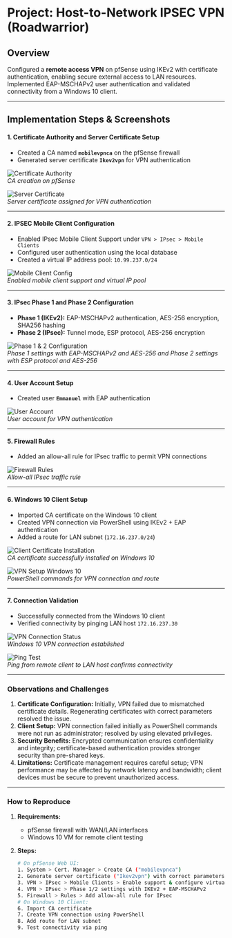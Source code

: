 # Project: Host-to-Network IPSEC VPN (Roadwarrior)

## Overview
Configured a **remote access VPN** on pfSense using IKEv2 with certificate authentication, enabling secure external access to LAN resources. Implemented EAP-MSCHAPv2 user authentication and validated connectivity from a Windows 10 client.

---

## Implementation Steps & Screenshots

#### 1. Certificate Authority and Server Certificate Setup
- Created a CA named **`mobilevpnca`** on the pfSense firewall  
- Generated server certificate **`Ikev2vpn`** for VPN authentication  

![Certificate Authority](screenshots/hostvpn-ca.png)  
*CA creation on pfSense*  

![Server Certificate](screenshots/hostvpn-server-cert.png)  
*Server certificate assigned for VPN authentication*

---

#### 2. IPSEC Mobile Client Configuration
- Enabled IPsec Mobile Client Support under `VPN > IPsec > Mobile Clients`  
- Configured user authentication using the local database  
- Created a virtual IP address pool: `10.99.237.0/24`  

![Mobile Client Config](screenshots/hostvpn-mobile-client.png)  
*Enabled mobile client support and virtual IP pool*

---

#### 3. IPsec Phase 1 and Phase 2 Configuration
- **Phase 1 (IKEv2):** EAP-MSCHAPv2 authentication, AES-256 encryption, SHA256 hashing  
- **Phase 2 (IPsec):** Tunnel mode, ESP protocol, AES-256 encryption  

![Phase 1 & 2 Configuration](screenshots/hostvpn-phase1.png)  
*Phase 1 settings with EAP-MSCHAPv2 and AES-256 and Phase 2 settings with ESP protocol and AES-256*

---

#### 4. User Account Setup
- Created user **`Emmanuel`** with EAP authentication  

![User Account](screenshots/hostvpn-user-account.png)  
*User account for VPN authentication*

---

#### 5. Firewall Rules
- Added an allow-all rule for IPsec traffic to permit VPN connections  

![Firewall Rules](screenshots/hostvpn-firewall-rule.png)  
*Allow-all IPsec traffic rule*

---

#### 6. Windows 10 Client Setup
- Imported CA certificate on the Windows 10 client  
- Created VPN connection via PowerShell using IKEv2 + EAP authentication  
- Added a route for LAN subnet (`172.16.237.0/24`)  

![Client Certificate Installation](screenshots/hostvpn-client-cert.png)  
*CA certificate successfully installed on Windows 10*  

![VPN Setup Windows 10](screenshots/hostvpn-client-vpn-setup.png)  
*PowerShell commands for VPN connection and route*

---

#### 7. Connection Validation
- Successfully connected from the Windows 10 client  
- Verified connectivity by pinging LAN host `172.16.237.30`  

![VPN Connection Status](screenshots/hostvpn-client-connected.png)  
*Windows 10 VPN connection established*  

![Ping Test](screenshots/hostvpn-ping-test.png)  
*Ping from remote client to LAN host confirms connectivity*

---

### **Observations and Challenges**
1. **Certificate Configuration:** Initially, VPN failed due to mismatched certificate details. Regenerating certificates with correct parameters resolved the issue.  
2. **Client Setup:** VPN connection failed initially as PowerShell commands were not run as administrator; resolved by using elevated privileges.  
3. **Security Benefits:** Encrypted communication ensures confidentiality and integrity; certificate-based authentication provides stronger security than pre-shared keys.  
4. **Limitations:** Certificate management requires careful setup; VPN performance may be affected by network latency and bandwidth; client devices must be secure to prevent unauthorized access.  

---

### **How to Reproduce**
1. **Requirements:**  
   - pfSense firewall with WAN/LAN interfaces  
   - Windows 10 VM for remote client testing  

2. **Steps:**  
   ```bash
   # On pfSense Web UI:
   1. System > Cert. Manager > Create CA ("mobilevpnca")
   2. Generate server certificate ("Ikev2vpn") with correct parameters
   3. VPN > IPsec > Mobile Clients > Enable support & configure virtual IP pool
   4. VPN > IPsec > Phase 1/2 settings with IKEv2 + EAP-MSCHAPv2
   5. Firewall > Rules > Add allow-all rule for IPsec
   # On Windows 10 Client:
   6. Import CA certificate
   7. Create VPN connection using PowerShell
   8. Add route for LAN subnet
   9. Test connectivity via ping
